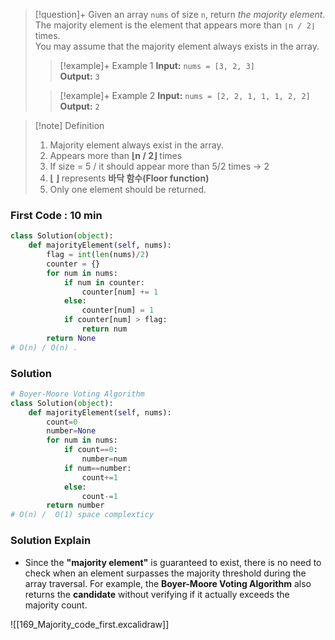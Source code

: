  > [!question]+
> Given an array `nums` of size `n`, return *the majority element*.  
> The majority element is the element that appears more than `⌊n / 2⌋` times.  
> You may assume that the majority element always exists in the array.
> > [!example]+ Example 1
> **Input:** `nums = [3, 2, 3]`  
> **Output:** `3`
> 
>> [!example]+ Example 2
> **Input:** `nums = [2, 2, 1, 1, 1, 2, 2]`  
> **Output:** `2`

> [!note] Definition
> 1. Majority element always exist in the array.
> 2. Appears more than **⌊n / 2⌋** times
> 	1.  If size = 5 / it should appear more than 5/2 times -> 2
> 	2. **⌊ ⌋**   represents **바닥 함수(Floor function)**
> 3. Only one element should be returned.

### First Code : 10 min
```python
class Solution(object):
    def majorityElement(self, nums):
        flag = int(len(nums)/2)
        counter = {}
        for num in nums:
            if num in counter:
                counter[num] += 1
            else:
                counter[num] = 1
            if counter[num] > flag:
                return num
        return None
# O(n) / O(n) .
```

### Solution 
```python
# Boyer-Moore Voting Algorithm
class Solution(object):
    def majorityElement(self, nums):
        count=0
        number=None
        for num in nums:
            if count==0:
                number=num
            if num==number:
                count+=1
            else:
                count-=1
        return number
# O(n) /  O(1) space complexticy
```

### Solution Explain
- Since the **"majority element"** is guaranteed to exist, 
  there is no need to check when an element surpasses the majority threshold during the array traversal. 
  For example, the **Boyer-Moore Voting Algorithm** also returns the **candidate** without verifying if it actually exceeds the majority count.

![[169_Majority_code_first.excalidraw]]

